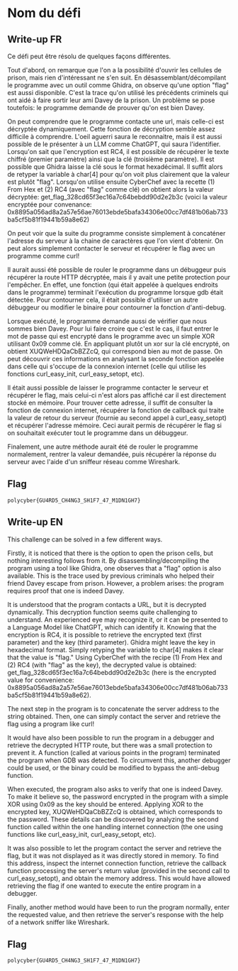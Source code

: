 # Nom du défi

## Write-up FR

Ce défi peut être résolu de quelques façons différentes.

Tout d'abord, on remarque que l'on a la possibilité d'ouvrir les cellules de prison, mais rien d'intéressant ne s'en suit. En désassemblant/décompilant le programme avec un outil comme Ghidra, on observe qu'une option "flag" est aussi disponible. C'est la trace qu'on utilisé les précédents criminels qui ont aidé à faire sortir leur ami Davey de la prison. Un problème se pose toutefois: le programme demande de prouver qu'on est bien Davey.

On peut comprendre que le programme contacte une url, mais celle-ci est décryptée dynamiquement. Cette fonction de décryption semble assez difficile à comprendre. L'oeil aguerri saura le reconnaitre, mais il est aussi possible de le présenter à un LLM comme ChatGPT, qui saura l'identifier. Lorsqu'on sait que l'encryption est RC4, il est possible de récupérer le texte chiffré (premier paramètre) ainsi que la clé (troisième paramètre). Il est possible que Ghidra laisse la clé sous le format hexadécimal. Il suffit alors de retyper la variable à char[4] pour qu'on voit plus clairement que la valeur est plutôt "flag". Lorsqu'on utilise ensuite CyberChef avec la recette (1) From Hex et (2) RC4 (avec "flag" comme clé) on obtient alors la valeur décryptée: get_flag_328cd65f3ec16a7c64bebdd90d2e2b3c (voici la valeur encryptée pour convenance: 0x8895a056ad8a2a57e56ae76013ebde5bafa34306e00cc7df481b06ab733ba5cf5b81f19441b59a8e62)

On peut voir que la suite du programme consiste simplement à concaténer l'adresse du serveur à la chaine de caractères que l'on vient d'obtenir. On peut alors simplement contacter le serveur et récupérer le flag avec un programme comme curl!

Il aurait aussi été possible de rouler le programme dans un débuggeur puis récupérer la route HTTP décryptée, mais il y avait une petite protection pour l'empêcher. En effet, une fonction (qui était appelée à quelques endroits dans le programme) terminait l'exécution du programme lorsque gdb était détectée. Pour contourner cela, il était possible d'utiliser un autre débuggeur ou modifier le binaire pour contourner la fonction d'anti-debug.

Lorsque exécuté, le programme demande aussi de vérifier que nous sommes bien Davey. Pour lui faire croire que c'est le cas, il faut entrer le mot de passe qui est encrypté dans le programme avec un simple XOR utilisant 0x09 comme clé. En appliquant plutôt un xor sur la clé encrypté, on obtient XUQWeHDQaCbBZZcQ, qui correspond bien au mot de passe. On peut découvrir ces informations en analysant la seconde fonction appelée dans celle qui s'occupe de la connexion internet (celle qui utilise les fonctions curl_easy_init, curl_easy_setopt, etc).

Il était aussi possible de laisser le programme contacter le serveur et récupérer le flag, mais celui-ci n'est alors pas affiché car il est directement stocké en mémoire. Pour trouver cette adresse, il suffit de consulter la fonction de connexion internet, récupérer la fonction de callback qui traite la valeur de retour du serveur (fournie au second appel à curl_easy_setopt) et récupérer l'adresse mémoire. Ceci aurait permis de récupérer le flag si on souhaitait exécuter tout le programme dans un débuggeur.

Finalement, une autre méthode aurait été de rouler le programme normalement, rentrer la valeur demandée, puis récupérer la réponse du serveur avec l'aide d'un sniffeur réseau comme Wireshark.

## Flag

`polycyber{GU4RD5_CH4NG3_SH1F7_47_M1DN1GH7}`

## Write-up EN

This challenge can be solved in a few different ways.

Firstly, it is noticed that there is the option to open the prison cells, but nothing interesting follows from it. By disassembling/decompiling the program using a tool like Ghidra, one observes that a "flag" option is also available. This is the trace used by previous criminals who helped their friend Davey escape from prison. However, a problem arises: the program requires proof that one is indeed Davey.

It is understood that the program contacts a URL, but it is decrypted dynamically. This decryption function seems quite challenging to understand. An experienced eye may recognize it, or it can be presented to a Language Model like ChatGPT, which can identify it. Knowing that the encryption is RC4, it is possible to retrieve the encrypted text (first parameter) and the key (third parameter). Ghidra might leave the key in hexadecimal format. Simply retyping the variable to char[4] makes it clear that the value is "flag." Using CyberChef with the recipe (1) From Hex and (2) RC4 (with "flag" as the key), the decrypted value is obtained: get_flag_328cd65f3ec16a7c64bebdd90d2e2b3c (here is the encrypted value for convenience: 0x8895a056ad8a2a57e56ae76013ebde5bafa34306e00cc7df481b06ab733ba5cf5b81f19441b59a8e62).

The next step in the program is to concatenate the server address to the string obtained. Then, one can simply contact the server and retrieve the flag using a program like curl!

It would have also been possible to run the program in a debugger and retrieve the decrypted HTTP route, but there was a small protection to prevent it. A function (called at various points in the program) terminated the program when GDB was detected. To circumvent this, another debugger could be used, or the binary could be modified to bypass the anti-debug function.

When executed, the program also asks to verify that one is indeed Davey. To make it believe so, the password encrypted in the program with a simple XOR using 0x09 as the key should be entered. Applying XOR to the encrypted key, XUQWeHDQaCbBZZcQ is obtained, which corresponds to the password. These details can be discovered by analyzing the second function called within the one handling internet connection (the one using functions like curl_easy_init, curl_easy_setopt, etc).

It was also possible to let the program contact the server and retrieve the flag, but it was not displayed as it was directly stored in memory. To find this address, inspect the internet connection function, retrieve the callback function processing the server's return value (provided in the second call to curl_easy_setopt), and obtain the memory address. This would have allowed retrieving the flag if one wanted to execute the entire program in a debugger.

Finally, another method would have been to run the program normally, enter the requested value, and then retrieve the server's response with the help of a network sniffer like Wireshark.

## Flag

`polycyber{GU4RD5_CH4NG3_SH1F7_47_M1DN1GH7}`
